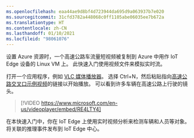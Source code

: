 ```yaml
---
ms.openlocfilehash: eaa44ae9d8bf4d723944da695d9a063937b7e020
ms.sourcegitcommit: 31cfd3782a448068c0ff1105abe06035ee7b672a
ms.translationtype: HT
ms.contentlocale: zh-CN
ms.lasthandoff: 01/10/2021
ms.locfileid: "98061076"
---
```

设置 Azure 资源时，一个高速公路车流量短视频被复制到 Azure 中用作 IoT Edge 设备的 Linux VM 上。 此快速入门使用视频文件来模拟实时流。

打开一个应用程序，例如 [VLC 媒体播放器](https://www.videolan.org/vlc/)。 选择 Ctrl+N，然后粘贴指向[高速公路交叉口示例视频](https://lvamedia.blob.core.windows.net/public/camera-300s.mkv)的链接以开始播放。 可以看到许多车辆在高速公路上行驶的镜头。

> [!VIDEO https://www.microsoft.com/en-us/videoplayer/embed/RE4LTY4]

在本快速入门中，你在 IoT Edge 上使用实时视频分析来检测车辆和人员等对象。 将关联的推理事件发布到 IoT Edge 中心。
